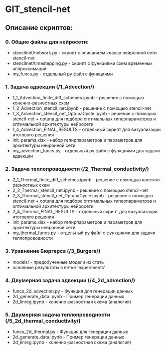 # GIT_stencil-net

## Описание скриптов:

### 0. Общие файлы для нейросети:

- stencilnet/network.py - скрипт с описанием класса нейронной сети stencil-net
- stencilnet/timestepping.py - скрипт с функциями схем временных аппроксимаций
- my_funcs.py - отдельный py файл с функциями

### 1. Задача адвекции (/1_Advection/)

- 1_1_Advection_finite_diff_schemes.ipynb - решение с помощью конечно-разностных схем
- 1_2_Advection_stencil_net.ipynb - решение с помощью stencil-net
- 1_3_Advection_stencil_net_OptunaCycle.ipynb - решение с помощью stencil-net + optuna для подбора оптимальных гиперпараметров и оптимальной архитектуры нейросети
- 1_4_Advection_FINAL_RESULTS - отдельный скрипт для визуализации итогового решения
- init_params.xlsx - набор гепирпараметров и параметров для архитектуры нейронной сети
- my_advection_funcs.py - отдельный py файл с функциями для задачи адвекции

### 2. Задача теплопроводности (/2_Thermal_conductivity/)

- 2_1_Thermal_finite_diff_schemes.ipynb - решение с помощью конечно-разностных схем
- 2_2_Thermal_stencil_net.ipynb - решение с помощью stencil-net
- 2_3_Thermal_stencil_net_OptunaCycle.ipynb - решение с помощью stencil-net + optuna для подбора оптимальных гиперпараметров и оптимальной архитектуры нейросети
- 2_4_Thermal_FINAL_RESULTS - отдельный скрипт для визуализации итогового решения
- init_params.xlsx - набор гепирпараметров и параметров для архитектуры нейронной сети
- my_thermal_funcs.py - отдельный py файл с функциями для задачи теплопроводности

### 3. Уравнение Бюргерса (/3_Burgers/)

- models/ - предобученные модели из стать
- основные результаты в ветке 'experiments'

### 4. Двумерная задача адвекции (/4_2d_advection/)

- funcs_2d_advection.py - Функция для генерации данных
- 2d_generate_data.ipynb - Пример генерации данных
- 2d_linreg.ipynb - конечно-разностная схема (аналогия)

### 5. Двумерная задача теплопроводности (/5_2d_thermal_conductivity/)

- funcs_2d_thermal.py - Функция для генерации данных
- 2d_generate_data.ipynb - Пример генерации данных
- 2d_linreg.ipynb - конечно-разностная схема (аналогия)